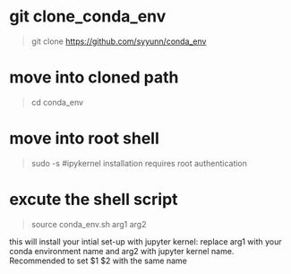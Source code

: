# git clone_conda_env
> git clone https://github.com/syyunn/conda_env

# move into cloned path
> cd conda_env

# move into root shell
> sudo -s #ipykernel installation requires root authentication 

# excute the shell script 
> source conda_env.sh arg1 arg2 

this will install your intial set-up with jupyter kernel: replace arg1 with your conda environment name and arg2 with jupyter kernel name. Recommended to set $1 $2 with the same name

